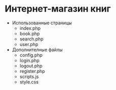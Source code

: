 # Интернет-магазин книг
- Использованные страницы
  - index.php
  - book.php
  - search.php
  - user.php
- Дополнителные файлы
  - config.php
  - login.php
  - logout.php
  - register.php
  - scripts.js
  - style.css
  

